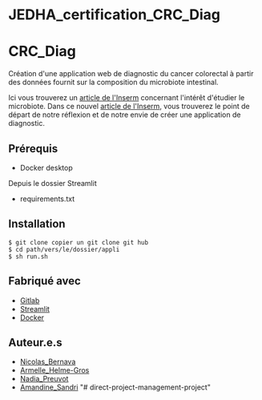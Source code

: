 # JEDHA_certification_CRC_Diag

# CRC_Diag

Création d'une application web de diagnostic du cancer colorectal à partir des données fournit sur la composition du microbiote intestinal.

Ici vous trouverez un [article de l'Inserm](https://www.inserm.fr/dossier/microbiote-intestinal-flore-intestinale/#a-chacun-son-microbiote) concernant l'intérêt d'étudier le microbiote.
Dans ce nouvel [article de l'Inserm](https://www.inserm.fr/actualite/cibler-microbiote-intestinal-pour-lutter-contre-cancer-colon/), vous trouverez le point de départ de notre réflexion et de notre envie de créer une application de diagnostic.

## Prérequis

- Docker desktop
  
Depuis le dossier Streamlit
- requirements.txt

## Installation

```
$ git clone copier un git clone git hub
$ cd path/vers/le/dossier/appli
$ sh run.sh
```

## Fabriqué avec

- [Gitlab](https://gitlab.com/)
- [Streamlit](https://www.streamlit.io/)
- [Docker](https://www.docker.com/)


## Auteur.e.s

* [Nicolas_Bernava](https://github.com/PifDaReal/Jedha_demo_day_2023.git)
* [Armelle_Helme-Gros](https://github.com/D41g0na/JEDHA_certification_CRC_Diag.git)
* [Nadia_Preuvot](https://github.com/NadiaPreuvot/Lead-a-Data-Project_Jedha_Certification_Microbiota.git)
* [Amandine_Sandri](https://github.com/amandinesandri/Jedha-fullstack)
"# direct-project-management-project" 
